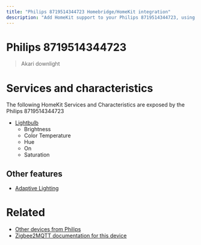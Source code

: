 ```yaml
---
title: "Philips 8719514344723 Homebridge/HomeKit integration"
description: "Add HomeKit support to your Philips 8719514344723, using Homebridge, Zigbee2MQTT and homebridge-z2m."
---
```

<!---
This file has been GENERATED using src/docgen/docgen.ts
DO NOT EDIT THIS FILE MANUALLY!
-->
# Philips 8719514344723
> Akari downlight


# Services and characteristics
The following HomeKit Services and Characteristics are exposed by
the Philips 8719514344723

* [Lightbulb](../../light.md)
  * Brightness
  * Color Temperature
  * Hue
  * On
  * Saturation

## Other features
* [Adaptive Lighting](../../light.md)

# Related
* [Other devices from Philips](../index.md#philips)
* [Zigbee2MQTT documentation for this device](https://www.zigbee2mqtt.io/devices/8719514344723.html)